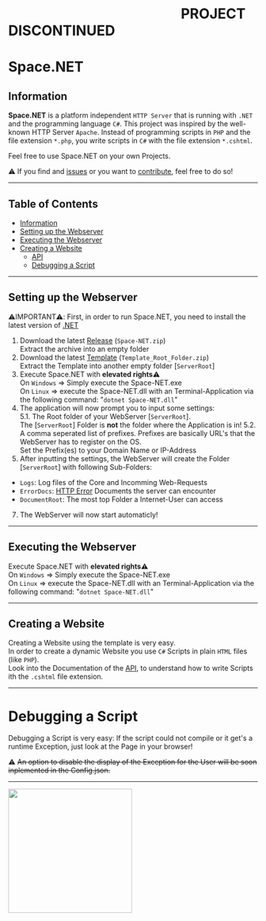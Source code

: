 # ⠀⠀⠀⠀⠀⠀⠀⠀⠀⠀⠀⠀⠀⠀⠀⠀⠀PROJECT DISCONTINUED
# Space.NET

<a name="info"></a>
## Information
**Space.NET** is a platform independent `HTTP Server` that is running with `.NET` and the programming language `C#`. This project was inspired by the well-known HTTP Server `Apache`. Instead of programming scripts in `PHP` and the file extension `*.php`, you write scripts in `C#` with the file extension `*.cshtml`.
  
Feel free to use Space.NET on your own Projects.

⚠️ If you find and <a href="https://github.com/TheBarnyOfBarnim/Space.NET/issues">issues</a> or you want to <a href="https://github.com/TheBarnyOfBarnim/Space.NET/issues">contribute</a>, feel free to do so!  

___

## Table of Contents
- [Information](#info)
- [Setting up the Webserver](#setup)
- [Executing the Webserver](#execute) 
- [Creating a Website](#createWebsite)
  - [API](Docs/API.md#api)
  - [Debugging a Script](#debugScript)
  
___

<a name="setup"></a>
## Setting up the Webserver
⚠️IMPORTANT⚠️: First, in order to run Space.NET, you need to install the latest version of <a href="https://dotnet.microsoft.com/en-us/download">.NET</a>


1. Download the latest <a href="https://github.com/TheBarnyOfBarnim/CSharp-WebServer/releases">Release</a> (`Space-NET.zip`)  
Extract the archive into an empty folder
2. Download the latest <a href="https://github.com/TheBarnyOfBarnim/CSharp-WebServer/releases">Template</a> (`Template_Root_Folder.zip`)  
Extract the Template into another empty folder [`ServerRoot`]
4. Execute Space.NET with **elevated rights**⚠️  
  On `Windows` => Simply execute the Space-NET.exe  
  On `Linux` => execute the Space-NET.dll with an Terminal-Application via the following command: "`dotnet Space-NET.dll`"
5. The application will now prompt you to input some settings:  
  5.1. The Root folder of your WebServer [`ServerRoot`].  
The [`ServerRoot`] Folder is **not** the folder where the Application is in!
  5.2. A comma seperated list of prefixes. Prefixes are basically URL's that the WebServer has to register on the OS.  
        Set the Prefix(es) to your Domain Name or IP-Address
6. After inputting the settings, the WebServer will create the Folder [`ServerRoot`] with following Sub-Folders:
  - `Logs`: Log files of the Core and Incomming Web-Requests
  - `ErrorDocs`: <a href="https://developer.mozilla.org/en-US/docs/Web/HTTP/Status">HTTP Error<a> Documents the server can encounter
  - `DocumentRoot`: The most top Folder a Internet-User can access
7. The WebServer will now start automaticly!

___

<a name="execute"></a>
## Executing the Webserver
Execute Space.NET with **elevated rights**⚠️  
  On `Windows` => Simply execute the Space-NET.exe  
  On `Linux` => execute the Space-NET.dll with an Terminal-Application via the following command: "`dotnet Space-NET.dll`"

___

<a name="createWebsite"></a>
## Creating a Website
Creating a Website using the template is very easy.  
In order to create a dynamic Website you use `C#` Scripts in plain `HTML` files (like `PHP`).  
Look into the Documentation of the <a href="Docs/API.md#api">API</a>, to understand how to write Scripts ith the `.cshtml` file extension.

___

<a name="donate"></a>
<h1>Debugging a Script</h1>
Debugging a Script is very easy:  
If the script could not compile or it get's a runtime Exception, just look at the Page in your browser! 

⚠️ ~~An option to disable the display of the Exception for the User will be soon inplemented in the Config.json.~~

---
[<img src="https://raw.githubusercontent.com/stefan-niedermann/paypal-donate-button/master/paypal-donate-button.png" width="250">](https://www.paypal.com/donate/?hosted_button_id=2HTPPHD6E7XZG)
